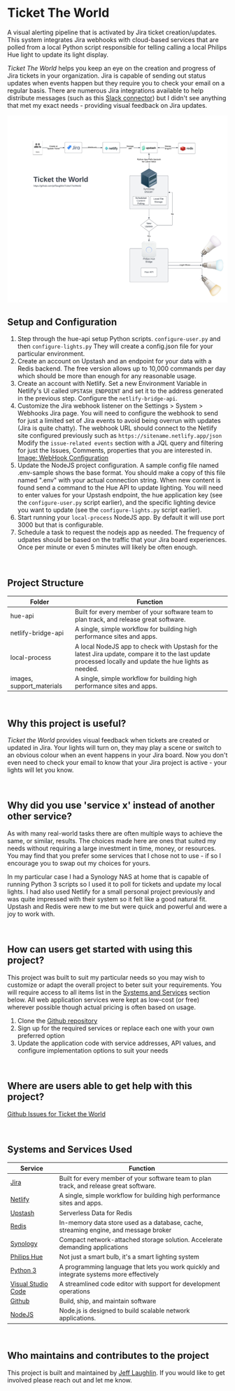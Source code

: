 # Ticket The World

A visual alerting pipeline that is activated by Jira ticket creation/updates. This system integrates Jira webhooks with cloud-based services that are polled from a local Python script responsible for telling calling a local Philips Hue light to update its light display.

_Ticket The World_ helps you keep an eye on the creation and progress of Jira tickets in your organization. Jira is capable of sending out status updates when events happen but they require you to check your email on a regular basis. There are numerous Jira integrations available to help distribute messages (such as this [Slack connector](https://www.atlassian.com/software/jira/guides/expand-jira/jira-slack-integration)) but I didn't see anything that met my exact needs - providing visual feedback on Jira updates.

![Application Flow Chart](images/MessagingFlowchart.png)

## Setup and Configuration

1. Step through the hue-api setup Python scripts. `configure-user.py` and then `configure-lights.py` They will create a config.json file for your particular environment.
1. Create an account on Upstash and an endpoint for your data with a Redis backend. The free version allows up to 10,000 commands per day which should be more than enough for any reasonable usage.
1. Create an account with Netlify. Set a new Environment Variable in Netlify's UI called `UPSTASH_ENDPOINT` and set it to the address generated in the previous step. Configure the `netlify-bridge-api`.
1. Customize the Jira webhook listener on the Settings > System > Webhooks Jira page. You will need to configure the webhook to send for just a limited set of Jira events to avoid being overrun with updates (Jira is quite chatty). The webhook URL should connect to the Netlify site configured previously such as `https://sitename.netlify.app/json` Modify the `issue-related events` section with a JQL query and filtering for just the Issues, Comments, properties that you are interested in. [Image: WebHook Configuration](/images/webhooks.png)
1. Update the NodeJS project configuration. A sample config file named .env-sample shows the base format. You should make a copy of this file named ".env" with your actual connection string. When new content is found send a command to the Hue API to update lighting. You will need to enter values for your Upstash endpoint, the hue application key (see the `configure-user.py` script earlier), and the specific lighting device you want to update (see the `configure-lights.py` script earlier).
1. Start running your `local-process` NodeJS app. By default it will use port 3000 but that is configurable.
1. Schedule a task to request the nodejs app as needed. The frequency of udpates should be based on the traffic that your Jira board experiences. Once per minute or even 5 minutes will likely be often enough.

<p>&nbsp;</p>

## Project Structure

| Folder                    | Function                                                                                                                                                  |
| ------------------------- | --------------------------------------------------------------------------------------------------------------------------------------------------------- |
| hue-api                   | Built for every member of your software team to plan track, and release great software.                                                                   |
| netlify-bridge-api        | A single, simple workflow for building high performance sites and apps.                                                                                   |
| local-process             | A local NodeJS app to check with Upstash for the latest Jira update, compare it to the last update processed locally and update the hue lights as needed. |
| images, support_materials | A single, simple workflow for building high performance sites and apps.                                                                                   |

<p>&nbsp;</p>

## Why this project is useful?

_Ticket the World_ provides visual feedback when tickets are created or updated in Jira. Your lights will turn on, they may play a scene or switch to an obvious colour when an event happens in your Jira board. Now you don't even need to check your email to know that your Jira project is active - your lights will let you know.

<p>&nbsp;</p>

## Why did you use 'service x' instead of another other service?

As with many real-world tasks there are often multiple ways to achieve the same, or similar, results. The choices made here are ones that suited my needs without requiring a large investment in time, money, or resources. You may find that you prefer some services that I chose not to use - if so I encourage you to swap out my choices for yours.

In my particular case I had a Synology NAS at home that is capable of running Python 3 scripts so I used it to poll for tickets and update my local lights. I had also used Netlify for a small personal project previously and was quite impressed with their system so it felt like a good natural fit. Upstash and Redis were new to me but were quick and powerful and were a joy to work with.

<p>&nbsp;</p>

## How can users get started with using this project?

This project was built to suit my particular needs so you may wish to customize or adapt the overall project to beter suit your requirements. You will require access to all items list in the [Systems and Services](#systems-and-services-used) section below. All web application services were kept as low-cost (or free) wherever possible though actual pricing is often based on usage.

1. Clone the [Github repository](https://github.com/jefflaughlin/TicketTheWorld/)
1. Sign up for the required services or replace each one with your own preferred option
1. Update the application code with service addresses, API values, and configure implementation options to suit your needs

<p>&nbsp;</p>

## Where are users able to get help with this project?

[Github Issues for Ticket the World](https://github.com/jefflaughlin/TicketTheWorld/issues)

<p>&nbsp;</p>

## Systems and Services Used

| Service                                                    | Function                                                                                 |
| ---------------------------------------------------------- | ---------------------------------------------------------------------------------------- |
| [Jira](https://www.atlassian.com/software/jira)            | Built for every member of your software team to plan track, and release great software.  |
| [Netlify](https://www.netlify.com/)                        | A single, simple workflow for building high performance sites and apps.                  |
| [Upstash](https://upstash.com/)                            | Serverless Data for Redis                                                                |
| [Redis](https://redis.io/)                                 | In-memory data store used as a database, cache, streaming engine, and message broker     |
| [Synology](https://www.synology.com/en-us/products/DS220+) | Compact network-attached storage solution. Accelerate demanding applications             |
| [Philips Hue](https://www.philips-hue.com/en-ca)           | Not just a smart bulb, it's a smart lighting system                                      |
| [Python 3](https://www.python.org/)                        | A programming language that lets you work quickly and integrate systems more effectively |
| [Visual Studio Code](https://code.visualstudio.com/)       | A streamlined code editor with support for development operations                        |
| [Github](https://github.com)                               | Build, ship, and maintain software                                                       |
| [NodeJS](https://nodejs.org/en/)                           | Node.js is designed to build scalable network applications.                              |

<p>&nbsp;</p>

## Who maintains and contributes to the project

This project is built and maintained by [Jeff Laughlin](https://github.com/jefflaughlin). If you would like to get involved please reach out and let me know.
